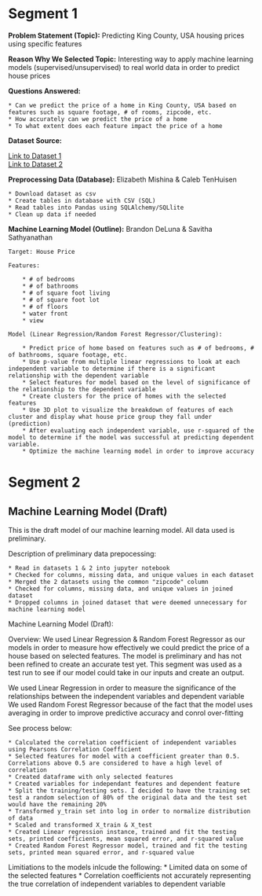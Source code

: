 # Segment 1

**Problem Statement (Topic):** Predicting King County, USA housing prices using specific features

**Reason Why We Selected Topic:** Interesting way to apply machine learning models (supervised/unsupervised) to real world data in order to predict house prices

**Questions Answered:**

    * Can we predict the price of a home in King County, USA based on features such as square footage, # of rooms, zipcode, etc.
    * How accurately can we predict the price of a home 
    * To what extent does each feature impact the price of a home

**Dataset Source:** 

[Link to Dataset 1](https://www.kaggle.com/achyutanandaparida/dataset%20from%20%20house%20sales%20in%20king%20county,%20usa)  
[Link to Dataset 2](https://www.unitedstateszipcodes.org/wa/)  

**Preprocessing Data (Database):**
Elizabeth Mishina & Caleb TenHuisen

    * Download dataset as csv
    * Create tables in database with CSV (SQL)
    * Read tables into Pandas using SQLAlchemy/SQLlite
    * Clean up data if needed

**Machine Learning Model (Outline):**
Brandon DeLuna & Savitha Sathyanathan
    
    Target: House Price

    Features:

        * # of bedrooms
        * # of bathrooms
        * # of square foot living
        * # of square foot lot
        * # of floors
        * water front
        * view

    Model (Linear Regression/Random Forest Regressor/Clustering):

        * Predict price of home based on features such as # of bedrooms, # of bathrooms, square footage, etc.
        * Use p-value from multiple linear regressions to look at each independent variable to determine if there is a significant relationship with the dependent variable 
        * Select features for model based on the level of significance of the relationship to the dependent variable
        * Create clusters for the price of homes with the selected features
        * Use 3D plot to visualize the breakdown of features of each cluster and display what house price group they fall under (prediction)
        * After evaluating each independent variable, use r-squared of the model to determine if the model was successful at predicting dependent variable.
        * Optimize the machine learning model in order to improve accuracy


# Segment 2

## Machine Learning Model (Draft) 

This is the draft model of our machine learning model. All data used is preliminary.

Description of preliminary data prepocessing:

    * Read in datasets 1 & 2 into jupyter notebook
    * Checked for columns, missing data, and unique values in each dataset
    * Merged the 2 datasets using the common "zipcode" column
    * Checked for columns, missing data, and unique values in joined dataset
    * Dropped columns in joined dataset that were deemed unnecessary for machine learning model

Machine Learning Model (Draft):

Overview: We used Linear Regression & Random Forest Regressor as our models in order to measure how effectively we could predict the price of a house based on selected features. The model is preliminary and has not been refined to create an accurate test yet. This segment was used as a test run to see if our model could take in our inputs and create an output. 

We used Linear Regression in order to measure the significance of the relationships between the independent variables and dependent variable
We used Random Forest Regressor because of the fact that the model uses averaging in order to improve predictive accuracy and conrol over-fitting

See process below:

    * Calculated the correlation coefficient of independent variables using Pearsons Correlation Coefficient
    * Selected features for model with a coefficient greater than 0.5. Correlations above 0.5 are considered to have a high level of correlation
    * Created dataframe with only selected features
    * Created variables for independant features and dependent feature
    * Split the training/testing sets. I decided to have the training set test a random selection of 80% of the original data and the test set would have the remaining 20%
    * Transformed y_train set into log in order to normalize distribution of data
    * Scaled and transformed X_train & X_test
    * Created Linear regression instance, trained and fit the testing sets, printed coefficients, mean squared error, and r-squared value
    * Created Random Forest Regressor model, trained and fit the testing sets, printed mean squared error, and r-squared value

Limitiations to the models inlcude the following:
    * Limited data on some of the selected features 
    * Correlation coefficients not accurately representing the true correlation of independent variables to dependent variable